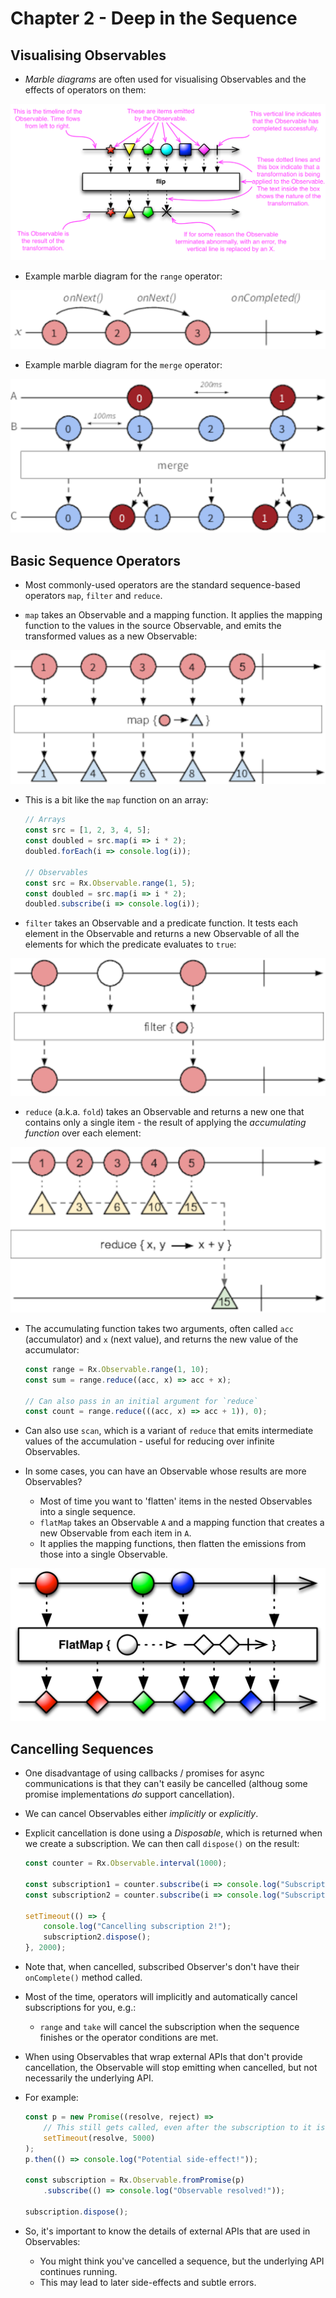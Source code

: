 # Chapter 2 - Deep in the Sequence

## Visualising Observables

- _Marble diagrams_ are often used for visualising Observables and the effects of operators on them:

![Marble Diagram](images/marbleDiagram.png)

- Example marble diagram for the `range` operator:

![Marble Diagram - range](images/rangeDiagram.png)

- Example marble diagram for the `merge` operator:

![Marble Diagram - merge](images/mergeDiagram.png)


## Basic Sequence Operators

- Most commonly-used operators are the standard sequence-based operators `map`, `filter` and `reduce`.

- `map` takes an Observable and a mapping function.  It applies the mapping function to the values in the source Observable, and emits the transformed values as a new Observable:

![Marble Diagram - map](images/mapDiagram.png)

- This is a bit like the `map` function on an array:

    ```javascript
    // Arrays
    const src = [1, 2, 3, 4, 5];
    const doubled = src.map(i => i * 2);
    doubled.forEach(i => console.log(i));

    // Observables
    const src = Rx.Observable.range(1, 5);
    const doubled = src.map(i => i * 2);
    doubled.subscribe(i => console.log(i));
    ```

- `filter` takes an Observable and a predicate function.  It tests each element in the Observable and returns a new Observable of all the elements for which the predicate evaluates to `true`:

![Marble Diagram - filter](images/filterDiagram.png)

- `reduce` (a.k.a. `fold`) takes an Observable and returns a new one that contains only a single item - the result of applying the _accumulating function_ over each element:

![Marble Diagram - reduce](images/reduceDiagram.png)

- The accumulating function takes two arguments, often called `acc` (accumulator) and `x` (next value), and returns the new value of the accumulator:

    ```javascript
    const range = Rx.Observable.range(1, 10);
    const sum = range.reduce((acc, x) => acc + x);

    // Can also pass in an initial argument for `reduce`
    const count = range.reduce(((acc, x) => acc + 1)), 0);
    ```

- Can also use `scan`, which is a variant of `reduce` that emits intermediate values of the accumulation - useful for reducing over infinite Observables.

- In some cases, you can have an Observable whose results are more Observables?
    - Most of time you want to 'flatten' items in the nested Observables into a single sequence.
    - `flatMap` takes an Observable `A` and a mapping function that creates a new Observable from each item in `A`.
    - It applies the mapping functions, then flatten the emissions from those into a single Observable.

![Marble Diagram - flatMap](images/flatMapDiagram.png)


## Cancelling Sequences

- One disadvantage of using callbacks / promises for async communications is that they can't easily be cancelled (althoug some promise implementations _do_ support cancellation).

- We can cancel Observables either _implicitly_ or _explicitly_.

- Explicit cancellation is done using a _Disposable_, which is returned when we create a subscription.  We can then call `dispose()` on the result:

    ```javascript
    const counter = Rx.Observable.interval(1000);

    const subscription1 = counter.subscribe(i => console.log("Subscription 1: ", i));
    const subscription2 = counter.subscribe(i => console.log("Subscription 2: ", i));

    setTimeout(() => {
        console.log("Cancelling subscription 2!");
        subscription2.dispose();
    }, 2000);
    ````

- Note that, when cancelled, subscribed Observer's don't have their `onComplete()` method called.

- Most of the time, operators will implicitly and automatically cancel subscriptions for you, e.g.:
    - `range` and `take` will cancel the subscription when the sequence finishes or the operator conditions are met.

- When using Observables that wrap external APIs that don't provide cancellation, the Observable will stop emitting when cancelled, but not necessarily the underlying API.

- For example:

    ```javascript
    const p = new Promise((resolve, reject) =>
        // This still gets called, even after the subscription to it is disposed
        setTimeout(resolve, 5000)
    );
    p.then(() => console.log("Potential side-effect!"));

    const subscription = Rx.Observable.fromPromise(p)
        .subscribe(() => console.log("Observable resolved!"));

    subscription.dispose();
    ```

- So, it's important to know the details of external APIs that are used in Observables:
    - You might think you've cancelled a sequence, but the underlying API continues running.
    - This may lead to later side-effects and subtle errors.
